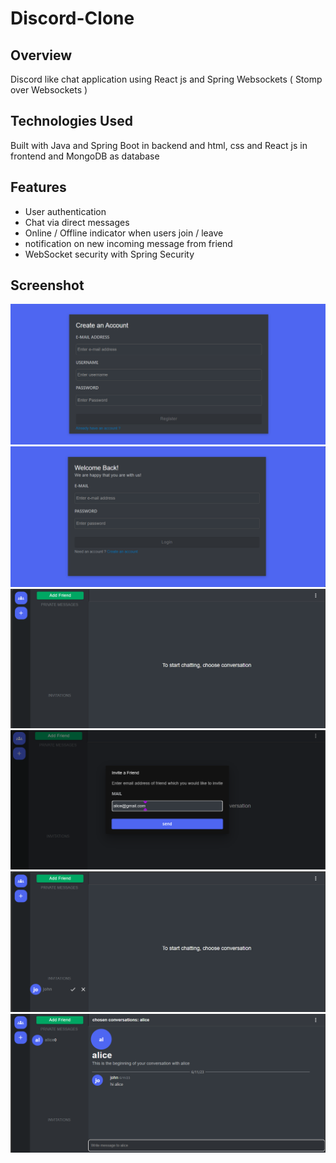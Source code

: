 # Discord-Clone

## Overview
Discord like chat application using React js and Spring Websockets ( Stomp over Websockets ) 

## Technologies Used
Built with Java and Spring Boot in backend and html, css and React js in frontend and MongoDB as database 

## Features
- User authentication
- Chat via direct messages 
- Online / Offline indicator when users join / leave
- notification on new incoming message from friend
- WebSocket security with Spring Security

## Screenshot
![Register](./assets/register.png)
![Login](./assets/login.png)
![Home](./assets/home_page.png)
![InviteFriend](./assets/invite_friend.png)
![FrindInvitations](./assets/friend_invitations.png)
![DirectChat](./assets/direct_chat.png)
